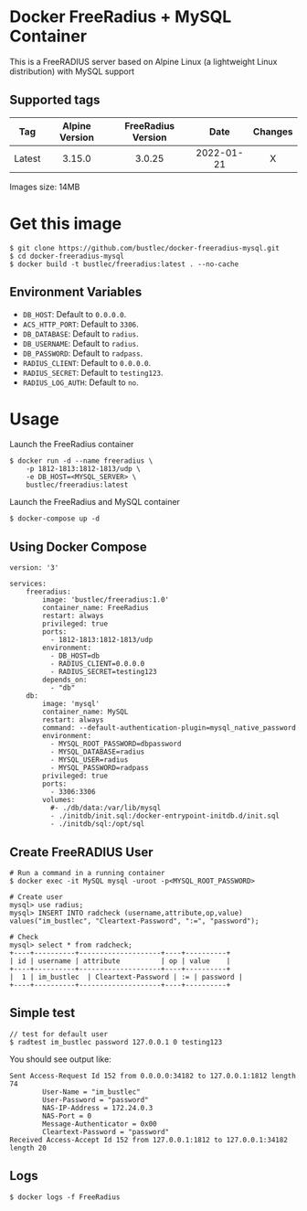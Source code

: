 # Docker FreeRadius + MySQL Container
This is a FreeRADIUS server based on Alpine Linux (a lightweight Linux distribution) with MySQL support


## Supported tags
| Tag | Alpine Version | FreeRadius Version | Date | Changes |
| --- | :---: | :---: | :---: | :---: |
| Latest | 3.15.0 | 3.0.25 | 2022-01-21 | X |

Images size: 14MB

# Get this image
	
	$ git clone https://github.com/bustlec/docker-freeradius-mysql.git
	$ cd docker-freeradius-mysql
	$ docker build -t bustlec/freeradius:latest . --no-cache

## Environment Variables

* `DB_HOST`: Default to `0.0.0.0`.
* `ACS_HTTP_PORT`: Default to `3306`.
* `DB_DATABASE`: Default to `radius`.
* `DB_USERNAME`: Default to `radius`.
* `DB_PASSWORD`: Default to `radpass`.
* `RADIUS_CLIENT`: Default to `0.0.0.0`.
* `RADIUS_SECRET`: Default to `testing123`.
* `RADIUS_LOG_AUTH`: Default to `no`.


# Usage

Launch the FreeRadius container

	$ docker run -d --name freeradius \
		-p 1812-1813:1812-1813/udp \
		-e DB_HOST=<MYSQL_SERVER> \
		bustlec/freeradius:latest

Launch the FreeRadius and MySQL container

	$ docker-compose up -d

## Using Docker Compose


	version: '3'
	
	services:
	    freeradius:
	        image: 'bustlec/freeradius:1.0'
	        container_name: FreeRadius
	        restart: always
	        privileged: true
	        ports:
	          - 1812-1813:1812-1813/udp
	        environment:
	          - DB_HOST=db
	          - RADIUS_CLIENT=0.0.0.0
	          - RADIUS_SECRET=testing123
	        depends_on:
	          - "db"
	    db:
	        image: 'mysql'
	        container_name: MySQL
	        restart: always
	        command: --default-authentication-plugin=mysql_native_password
	        environment:
	          - MYSQL_ROOT_PASSWORD=dbpassword
	          - MYSQL_DATABASE=radius
	          - MYSQL_USER=radius
	          - MYSQL_PASSWORD=radpass
	        privileged: true
	        ports:
	          - 3306:3306
	        volumes:
	          #- ./db/data:/var/lib/mysql
	          - ./initdb/init.sql:/docker-entrypoint-initdb.d/init.sql
	          - ./initdb/sql:/opt/sql

## Create FreeRADIUS User

	# Run a command in a running container
	$ docker exec -it MySQL mysql -uroot -p<MYSQL_ROOT_PASSWORD>

	# Create user
	mysql> use radius;
	mysql> INSERT INTO radcheck (username,attribute,op,value) values("im_bustlec", "Cleartext-Password", ":=", "password");

	# Check
	mysql> select * from radcheck;
	+----+----------+--------------------+----+----------+
	| id | username | attribute          | op | value    |
	+----+----------+--------------------+----+----------+
	|  1 | im_bustlec  | Cleartext-Password | := | password |
	+----+----------+--------------------+----+----------+

## Simple test
	
	// test for default user 
	$ radtest im_bustlec password 127.0.0.1 0 testing123

You should see output like:

	Sent Access-Request Id 152 from 0.0.0.0:34182 to 127.0.0.1:1812 length 74
	        User-Name = "im_bustlec"
	        User-Password = "password"
	        NAS-IP-Address = 172.24.0.3
	        NAS-Port = 0
	        Message-Authenticator = 0x00
	        Cleartext-Password = "password"
	Received Access-Accept Id 152 from 127.0.0.1:1812 to 127.0.0.1:34182 length 20


## Logs

	$ docker logs -f FreeRadius


